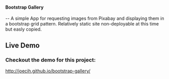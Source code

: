 
#### Bootstrap Gallery

-- A simple App for requesting images from Pixabay and displaying them in a bootstrap grid pattern. Relatively static site non-deployable at this time but easly copied.

## Live Demo
### Checkout the demo for this project:
http://joecih.github.io/bootstrap-gallery/

